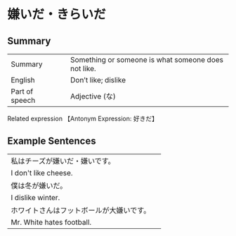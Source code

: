 # 嫌いだ・きらいだ

## Summary

<table><tr>   <td>Summary<td>   <td>Something or someone is what someone does not like.</td><tr><tr>   <td>English<td>   <td>Don’t like; dislike</td><tr><tr>   <td>Part of speech<td>   <td>Adjective (な)</td><tr></table><tr>   <td>Related expression<td>   <td>【Antonym Expression: 好きだ】</td><tr></table></table>

## Example Sentences

<table><tr><td>私はチーズが嫌いだ・嫌いです。<td><tr><tr><td>I don't like cheese.<td><tr><tr><td>僕は冬が嫌いだ。<td><tr><tr><td>I dislike winter.<td><tr><tr><td>ホワイトさんはフットボールが大嫌いです。<td><tr><tr><td>Mr. White hates football.<td><tr></table>

